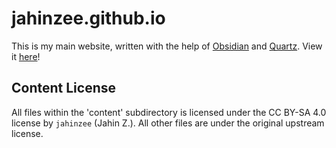 # jahinzee.github.io

This is my main website, written with the help of [Obsidian](https://obsidian.md/) and [Quartz](https://quartz.jzhao.xyz/). View it [here](https://jahinzee.github.io/)!

## Content License

All files within the 'content' subdirectory is licensed under the CC BY-SA 4.0 license by `jahinzee` (Jahin Z.). All other files are under the original upstream license.
